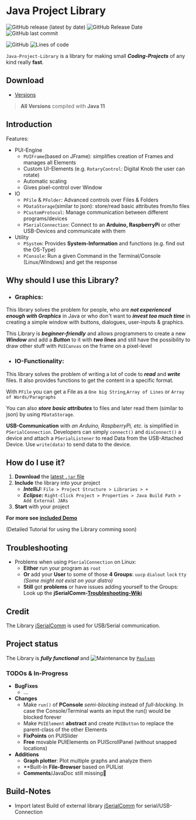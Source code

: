 # Java Project Library

![GitHub release (latest by date)](https://img.shields.io/github/v/release/realPaulsen/Java-Project-Library)
![GitHub Release Date](https://img.shields.io/github/release-date/realPaulsen/Java-Project-Library?label=last%20RELEASE)
![GitHub last commit](https://img.shields.io/github/last-commit/realPaulsen/Java-Project-Library?label=last%20COMMIT)

![GitHub](https://img.shields.io/github/license/realPaulsen/Java-Project-Library)
![Lines of code](https://img.shields.io/tokei/lines/github/realPaulsen/Java-Project-Library)

`Java-Project-Library` is a library for making small ***Coding-Projects*** of any kind really **fast**.

## Download

<!--  TODO: Update D-Link after every new Release  -->

- [Versions](https://github.com/realPaulsen/Java-Project-Library/releases)

> **All Versions** compiled with **Java 11**

## Introduction

Features:

- PUI-Engine
    - `PUIFrame`(based on JFrame): simplifies creation of Frames and manages all Elements
    - Custom UI-Elements (e.g. `RotaryControl`: Digital Knob the user can rotate)
    - Automatic scaling
    - Gives pixel-control over Window
- IO
    - `PFile` & `PFolder`: Advanced controls over Files & Folders
    - `PDataStorage`(similar to json): store/read basic attributes from/to files
    - `PCustomProtocol`: Manage communication between different programs/devices
    - `PSerialConnection`: Connect to an **Arduino, RaspberryPi** or other USB-Devices and communicate with them
- Utility
    - `PSystem`: Provides **System-Information** and functions (e.g. find out the OS-Type)
    - `PConsole`: Run a given Command in the Terminal/Console (Linux/Windows) and get the response

## Why should I use this Library?

- ### Graphics:

This library solves the problem for people, who are ***not experienced enough with Graphics*** in Java or who don't want
to ***invest too much time*** in creating a simple window with buttons, dialogues, user-inputs & graphics.

This Library is ***beginner-friendly*** and allows programmers to create a new ***Window*** and add a ***Button***
to it with ***two lines*** and still have the possibility to draw other stuff with `PUICanvas` on the frame on a
pixel-level

- ### IO-Functionality:

This library solves the problem of writing a lot of code to ***read*** and ***write*** files. It also provides functions
to get the content in a specific format.

With `PFile` you can get a File as a `One big String`,`Array of Lines` or `Array of Words/Paragraphs`

You can also ***store basic attributes*** to files and later read them (similar to json) by using `PDataStorage`.

**USB-Communication** with *an Arduino, RaspberryPi, etc.* is simplified in `PSerialConnection`. Developers can
simply `connect()` and `disConnect()` a device and attach a `PSerialListener` to read Data from the USB-Attached Device.
Use `write(data)` to send data to the device.

## How do I use it?

1. **Download** the [latest `.jar` file](#downloads)
2. **Include** the library into your project
    - ***IntelliJ:*** `File > Project Structure > Libraries > +`
    - ***Eclipse:*** `Right-Click Project > Properties > Java Build Path > Add External JARs`
3. **Start** with your project

**For more see 
[included Demo](https://github.com/realPaulsen/Java-Project-Library/blob/main/src/com/paulsen/demo/Demo.java)**

(Detailed Tutorial for using the Library comming soon)

## Troubleshooting

* Problems when using `PSerialConnection` on Linux:
    * **Either** run your program as `root`
    * **Or** add your **User** to some of those **4 Groups**:
      `uucp` `dialout` `lock` `tty` *(Some might not exist on your distro)*
    * **Still** got **problems** or have issues adding yourself to the Groups:<br>
      Look up the **jSerialComm-[Troubleshooting-Wiki](https://github.com/Fazecast/jSerialComm/wiki/Troubleshooting)**

## Credit

The Library [jSerialComm](https://github.com/Fazecast/jSerialComm) is used for USB/Serial communication.

## Project status

The Library is ***fully functional*** and ![Maintenance](https://img.shields.io/maintenance/yes/2022)
by [`Paulsen`](https://github.com/realPaulsen)

### TODOs & In-Progress

- **BugFixes**
  - ...
- **Changes**
  - Make `run()` of **PConsole** _semi-blocking_ instead of _full-blocking_. In case the Console/Terminal wants an input the run() would be blocked forever
  - Make `PUIElement` **abstract** and create `PUIButton` to replace the parent-class of the other Elements
  - **FixPoints** on PUISlider
  - **Free** movable PUIElements on PUIScrollPanel (without snapped locations)
- **Additions**
  - **Graph plotter**: Plot multiple graphs and analyze them
  - **Built-In **File-Browser** based on PUIList
  - **Comments**/JavaDoc still missing😬



## Build-Notes

* Import latest Build of external library [jSerialComm](https://github.com/Fazecast/jSerialComm) for serial/USB-Connection

